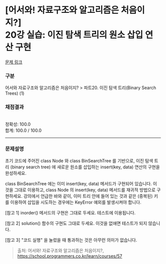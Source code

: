 # [어서와! 자료구조와 알고리즘은 처음이지?] <br> 20강 실습: 이진 탐색 트리의 원소 삽입 연산 구현

[문제 링크](https://school.programmers.co.kr/learn/courses/57/lessons/13797) 

### 구분

어서와 자료구조와 알고리즘은 처음이지? > 파트20. 이진 탐색 트리(Binary Search Trees) (1)

### 채점결과

<br/>정확성: 100.0<br/>합계: 100.0 / 100.0

<hr>

### 문제설명
<p>초기 코드에 주어진 class Node 와 class BinSearchTree 를 기반으로, 이진 탐색 트리 (binary search tree) 에 새로운 원소를 삽입하는 insert(key, data) 연산의 구현을 완성하세요.

class BinSearchTree 에는 이미 insert(key, data) 메서드가 구현되어 있습니다. 이것을 그대로 이용하고, class Node 의 insert(key, data) 메서드를 재귀적 방법으로 구현하세요. 강의에서 언급한 바와 같이, 이미 트리 안에 들어 있는 것과 같은 (중복된) 키를 이용하여 삽입을 시도하는 경우에는 KeyError 예외를 발생시켜야 합니다.

[참고 1] inorder() 메서드의 구현은 그대로 두세요. 테스트에 이용됩니다.

[참고 2] solution() 함수의 구현도 그대로 두세요. 이것을 없애면 테스트가 되지 않습니다.

[참고 3] "코드 실행" 을 눌렀을 때 통과하는 것은 아무런 의미가 없습니다.</p>


> 출처: 어서와! 자료구조와 알고리즘은 처음이지?, https://school.programmers.co.kr/learn/courses/57
